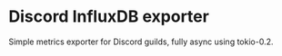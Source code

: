 # Discord InfluxDB exporter

Simple metrics exporter for Discord guilds, fully async using tokio-0.2.
